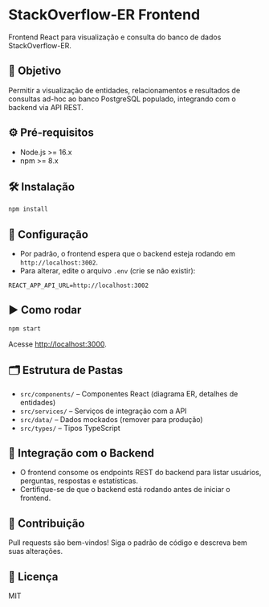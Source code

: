 # StackOverflow-ER Frontend

Frontend React para visualização e consulta do banco de dados StackOverflow-ER.

## 🚀 Objetivo

Permitir a visualização de entidades, relacionamentos e resultados de consultas ad-hoc ao banco PostgreSQL populado, integrando com o backend via API REST.

## ⚙️ Pré-requisitos

- Node.js >= 16.x
- npm >= 8.x

## 🛠️ Instalação

```bash
npm install
```

## 🔧 Configuração

- Por padrão, o frontend espera que o backend esteja rodando em `http://localhost:3002`.
- Para alterar, edite o arquivo `.env` (crie se não existir):

```
REACT_APP_API_URL=http://localhost:3002
```

## ▶️ Como rodar

```bash
npm start
```
Acesse [http://localhost:3000](http://localhost:3000).

## 🗂️ Estrutura de Pastas

- `src/components/` – Componentes React (diagrama ER, detalhes de entidades)
- `src/services/` – Serviços de integração com a API
- `src/data/` – Dados mockados (remover para produção)
- `src/types/` – Tipos TypeScript

## 🔗 Integração com o Backend

- O frontend consome os endpoints REST do backend para listar usuários, perguntas, respostas e estatísticas.
- Certifique-se de que o backend está rodando antes de iniciar o frontend.

## 🤝 Contribuição

Pull requests são bem-vindos! Siga o padrão de código e descreva bem suas alterações.

## 📄 Licença

MIT
